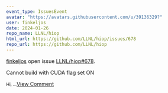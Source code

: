 ```yaml
---
event_type: IssuesEvent
avatar: "https://avatars.githubusercontent.com/u/39136329?"
user: finkeljos
date: 2024-01-26
repo_name: LLNL/hiop
html_url: https://github.com/LLNL/hiop/issues/678
repo_url: https://github.com/LLNL/hiop
---
```


<a href='https://github.com/finkeljos' target='_blank'>finkeljos</a> open issue <a href='https://github.com/LLNL/hiop/issues/678' target='_blank'>LLNL/hiop#678</a>.

<p>Cannot build with CUDA flag set ON</p><small>Hi,...</small><a href='https://github.com/LLNL/hiop/issues/678' target='_blank'>View Comment</a>
